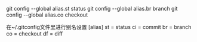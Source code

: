 git config --global alias.st status
git config --global alias.br branch
git config --global alias.co checkout

在~/.gitconfig文件里进行别名设置
[alias]
    st = status
    ci = commit
    br = branch
    co = checkout
    df = diff
